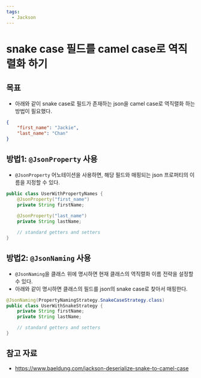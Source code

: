 ```yaml
---
tags:
  - Jackson
---
```

# snake case 필드를 camel case로 역직렬화 하기

## 목표

- 아래와 같이 snake case로 필드가 존재하는 json을 camel case로 역직렬화 하는 방법이 필요했다.

```json
{ 
	"first_name": "Jackie", 
	"last_name": "Chan" 
}
```

## 방법1: `@JsonProperty` 사용

- `@JsonProperty` 어노테이션을 사용하면, 해당 필드와 매핑되는 json 프로퍼티의 이름을 지정할 수 있다.

```java
public class UserWithPropertyNames {
    @JsonProperty("first_name")
    private String firstName;
    
    @JsonProperty("last_name")
    private String lastName;

    // standard getters and setters
}
```

## 방법2: `@JsonNaming` 사용

- `@JsonNaming`을 클래스 위에 명시하면 현재 클래스의 역직렬화 이름 전략을 설정할 수 있다.
- 아래와 같이 명시하면 클래스의 필드를 json의 snake case로 찾아서 매핑한다.

```java
@JsonNaming(PropertyNamingStrategy.SnakeCaseStrategy.class)
public class UserWithSnakeStrategy {
    private String firstName;
    private String lastName;

    // standard getters and setters
}
```

## 참고 자료

- https://www.baeldung.com/jackson-deserialize-snake-to-camel-case
